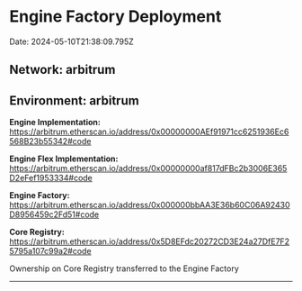 
# Engine Factory Deployment

Date: 2024-05-10T21:38:09.795Z

## **Network:** arbitrum

## **Environment:** arbitrum

**Engine Implementation:** https://arbitrum.etherscan.io/address/0x00000000AEf91971cc6251936Ec6568B23b55342#code

**Engine Flex Implementation:** https://arbitrum.etherscan.io/address/0x00000000af817dFBc2b3006E365D2eFef1953334#code

**Engine Factory:** https://arbitrum.etherscan.io/address/0x000000bbAA3E36b60C06A92430D8956459c2Fd51#code

**Core Registry:** https://arbitrum.etherscan.io/address/0x5D8EFdc20272CD3E24a27DfE7F25795a107c99a2#code

Ownership on Core Registry transferred to the Engine Factory

---

